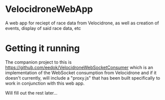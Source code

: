 # VelocidroneWebApp
A web app for reciept of race data from Velocidrone, as well as creation of events, display of said race data, etc

# Getting it running
The companion project to this is https://github.com/eedok/VelocidroneWebSocketConsumer which is an implementation of the WebSocket consumption from Velocidrone and if it doesn't currently, will include a "proxy.js" that has been built specifically to work in conjunction with this web app.

Will fill out the rest later...